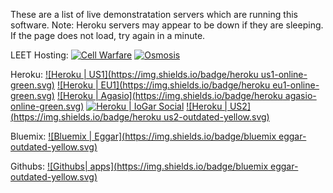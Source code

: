 These are a list of live demonstratation servers which are running this software.
Note: Heroku servers may appear to be down if they are sleeping. If the page does not load, try again in a minute.

LEET Hosting:
[![Cell Warfare](https://img.shields.io/badge/Cell%20Warfare-online-green.svg)](http://sys14257.leet.cc/)
[![Osmosis](https://img.shields.io/badge/Osmosis-online-green.svg)](http://sys35537.leet.cc/)

Heroku:
[![Heroku | US1](https://img.shields.io/badge/heroku us1-online-green.svg)](https://agar-clone-us.herokuapp.com/)
[![Heroku | EU1](https://img.shields.io/badge/heroku eu1-online-green.svg)](https://agar-clone.herokuapp.com/)
[![Heroku | Agasio](https://img.shields.io/badge/heroku agasio-online-green.svg)](https://agasio.herokuapp.com/)
[![Heroku | IoGar Social](https://img.shields.io/badge/iogar-online-green.svg)](https://iogar.herokuapp.com/)
[![Heroku | US2](https://img.shields.io/badge/heroku us2-outdated-yellow.svg)](https://agario-clone-us.herokuapp.com/)

Bluemix:
[![Bluemix | Eggar](https://img.shields.io/badge/bluemix eggar-outdated-yellow.svg)](http://eggar.io/)

Githubs:
[![Githubs| apps](https://img.shields.io/badge/bluemix eggar-outdated-yellow.svg)](http://apps.githubs.cn/agar)
